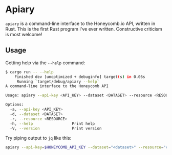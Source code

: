 # Apiary

`apiary` is a command-line interface to the Honeycomb.io API, written in Rust.
This is the first Rust program I've ever written.
Constructive criticism is most welcome!

## Usage

Getting help via the `--help` command:

```bash
$ cargo run -- --help
    Finished dev [unoptimized + debuginfo] target(s) in 0.05s
     Running `target/debug/apiary --help`
A command-line interface to the Honeycomb API

Usage: apiary --api-key <API_KEY> --dataset <DATASET> --resource <RESOURCE>

Options:
  -a, --api-key <API_KEY>
  -d, --dataset <DATASET>
  -r, --resource <RESOURCE>
  -h, --help                 Print help
  -V, --version              Print version
```

Try piping output to `jq` like this:

```bash 
apiary --api-key=$HONEYCOMB_API_KEY --dataset="<dataset>" --resource="columns" | jq --raw-output '.[] | "\(.key_name) \(.id)"'
```
